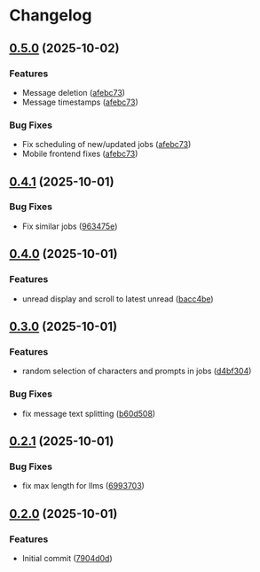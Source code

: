 # Changelog

## [0.5.0](https://github.com/iKadmium/storytime/compare/backend-v0.4.1...backend-v0.5.0) (2025-10-02)


### Features

* Message deletion ([afebc73](https://github.com/iKadmium/storytime/commit/afebc73926341f3ba01ab4655b588272c867926f))
* Message timestamps ([afebc73](https://github.com/iKadmium/storytime/commit/afebc73926341f3ba01ab4655b588272c867926f))


### Bug Fixes

* Fix scheduling of new/updated jobs ([afebc73](https://github.com/iKadmium/storytime/commit/afebc73926341f3ba01ab4655b588272c867926f))
* Mobile frontend fixes ([afebc73](https://github.com/iKadmium/storytime/commit/afebc73926341f3ba01ab4655b588272c867926f))

## [0.4.1](https://github.com/iKadmium/storytime/compare/backend-v0.4.0...backend-v0.4.1) (2025-10-01)


### Bug Fixes

* Fix similar jobs ([963475e](https://github.com/iKadmium/storytime/commit/963475e6735a419c55a4169335cd6cec7b4f17de))

## [0.4.0](https://github.com/iKadmium/storytime/compare/backend-v0.3.0...backend-v0.4.0) (2025-10-01)


### Features

* unread display and scroll to latest unread ([bacc4be](https://github.com/iKadmium/storytime/commit/bacc4be552995aaf987c39206ccacb3b5db59531))

## [0.3.0](https://github.com/iKadmium/storytime/compare/backend-v0.2.1...backend-v0.3.0) (2025-10-01)


### Features

* random selection of characters and prompts in jobs ([d4bf304](https://github.com/iKadmium/storytime/commit/d4bf304ccbe13c317cca6dff10a066539a95f21a))


### Bug Fixes

* fix message text splitting ([b60d508](https://github.com/iKadmium/storytime/commit/b60d508f510695f039efd0ab16b52403d750f927))

## [0.2.1](https://github.com/iKadmium/storytime/compare/backend-v0.2.0...backend-v0.2.1) (2025-10-01)


### Bug Fixes

* fix max length for llms ([6993703](https://github.com/iKadmium/storytime/commit/69937038f21869d8c626f24626218f30069d4907))

## [0.2.0](https://github.com/iKadmium/storytime/compare/backend-v0.1.0...backend-v0.2.0) (2025-10-01)


### Features

* Initial commit ([7904d0d](https://github.com/iKadmium/storytime/commit/7904d0d03c39ebd1948d2260f78f8ad1ca90ab86))
